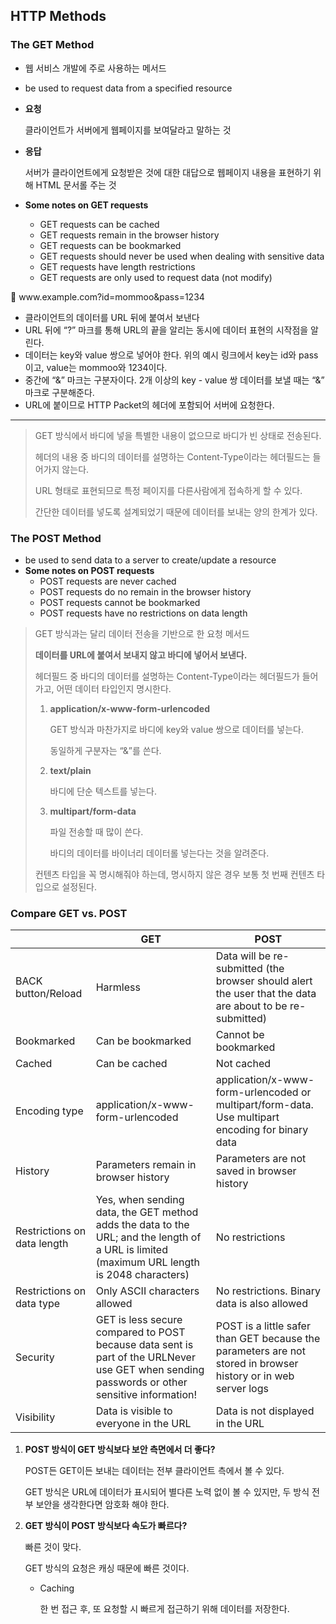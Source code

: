 ## HTTP Methods

### The GET Method

- 웹 서비스 개발에 주로 사용하는 메서드
- be used to request data from a specified resource
- **요청**
    
    클라이언트가 서버에게 웹페이지를 보여달라고 말하는 것
    
- **응답**
    
    서버가 클라이언트에게 요청받은 것에 대한 대답으로 웹페이지 내용을 표현하기 위해 HTML 문서롤 주는 것
    
- **Some notes on GET requests**
    - GET requests can be cached
    - GET requests remain in the browser history
    - GET requests can be bookmarked
    - GET requests should never be used when dealing with sensitive data
    - GET requests have length restrictions
    - GET requests are only used to request data (not modify)

<aside>
🔗 www.example.com?id=mommoo&pass=1234

</aside>

- 클라이언트의 데이터를 URL 뒤에 붙여서 보낸다
- URL 뒤에 “?” 마크를 통해 URL의 끝을 알리는 동시에 데이터 표현의 시작점을 알린다.
- 데이터는 key와 value 쌍으로 넣어야 한다. 위의 예시 링크에서 key는 id와 pass이고, value는 mommoo와 1234이다.
- 중간에 “&” 마크는 구분자이다. 2개 이상의 key - value 쌍 데이터를 보낼 때는 “&” 마크로 구분해준다.
- URL에 붙이므로 HTTP Packet의 헤더에 포함되어 서버에 요청한다.

---

> GET 방식에서 바디에 넣을 특별한 내용이 없으므로 바디가 빈 상태로 전송된다.
> 
> 
> 헤더의 내용 중 바디의 데이터를 설명하는 Content-Type이라는 헤더필드는 들어가지 않는다.
> 
> URL 형태로 표현되므로 특정 페이지를 다른사람에게 접속하게 할 수 있다.
> 
> 간단한 데이터를 넣도록 설계되었기 때문에 데이터를 보내는 양의 한계가 있다.
> 

### The POST Method

- be used to send data to a server to create/update a resource
- **Some notes on POST requests**
    - POST requests are never cached
    - POST requests do no remain in the browser history
    - POST requests cannot be bookmarked
    - POST requests have no restrictions on data length

> GET 방식과는 달리 데이터 전송을 기반으로 한 요청 메서드
> 
> 
> **데이터를 URL에 붙여서 보내지 않고 바디에 넣어서 보낸다.**
> 
> 헤더필드 중 바디의 데이터를 설명하는 Content-Type이라는 헤더필드가 들어가고, 어떤 데이터 타입인지 명시한다.
> 
> 1. **application/x-www-form-urlencoded**
>     
>     GET 방식과 마찬가지로 바디에 key와 value 쌍으로 데이터를 넣는다.
>     
>     동일하게 구분자는 “&”를 쓴다.
>     
> 2. **text/plain**
>     
>     바디에 단순 텍스트를 넣는다.
>     
> 3. **multipart/form-data**
>     
>     파일 전송할 때 많이 쓴다.
>     
>     바디의 데이터를 바이너리 데이터롤 넣는다는 것을 알려준다.
>     
> 
> 컨텐츠 타입을 꼭 명시해줘야 하는데, 명시하지 않은 경우 보통 첫 번째 컨텐츠 타입으로 설정된다.
> 

### Compare GET vs. POST

|  | GET | POST |
| --- | --- | --- |
| BACK button/Reload | Harmless | Data will be re-submitted (the browser should alert the user that the data are about to be re-submitted) |
| Bookmarked | Can be bookmarked | Cannot be bookmarked |
| Cached | Can be cached | Not cached |
| Encoding type | application/x-www-form-urlencoded | application/x-www-form-urlencoded or multipart/form-data. Use multipart encoding for binary data |
| History | Parameters remain in browser history | Parameters are not saved in browser history |
| Restrictions on data length | Yes, when sending data, the GET method adds the data to the URL; and the length of a URL is limited (maximum URL length is 2048 characters) | No restrictions |
| Restrictions on data type | Only ASCII characters allowed | No restrictions. Binary data is also allowed |
| Security | GET is less secure compared to POST because data sent is part of the URLNever use GET when sending passwords or other sensitive information! | POST is a little safer than GET because the parameters are not stored in browser history or in web server logs |
| Visibility | Data is visible to everyone in the URL | Data is not displayed in the URL |
1. **POST 방식이 GET 방식보다 보안 측면에서 더 좋다?**
    
    POST든 GET이든 보내는 데이터는 전부 클라이언트 측에서 볼 수 있다.
    
    GET 방식은 URL에 데이터가 표시되어 별다른 노력 없이 볼 수 있지만, 두 방식 전부 보안을 생각한다면 암호화 해야 한다.
    
2. **GET 방식이 POST 방식보다 속도가 빠르다?**
    
    빠른 것이 맞다.
    
    GET 방식의 요청은 캐싱 때문에 빠른 것이다.
    
    - Caching
        
        한 번 접근 후, 또 요청할 시 빠르게 접근하기 위해 데이터를 저장한다.
